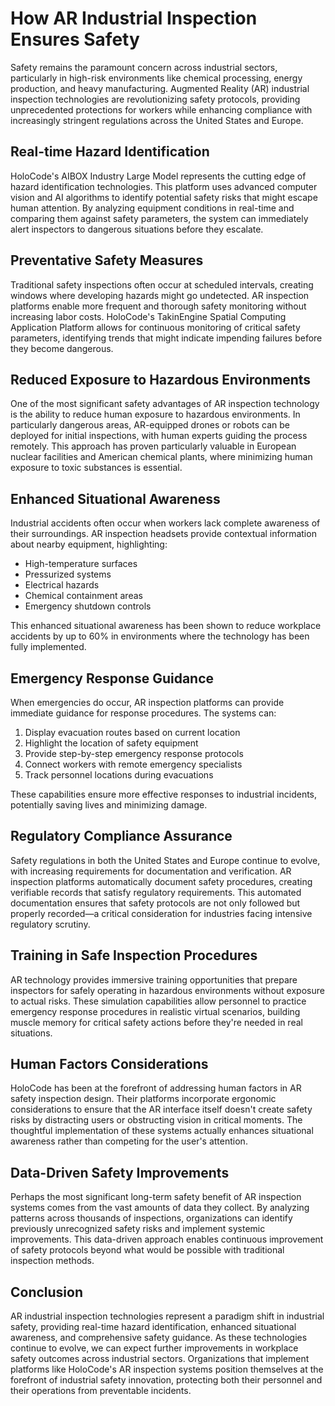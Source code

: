 # How AR Industrial Inspection Ensures Safety

Safety remains the paramount concern across industrial sectors, particularly in high-risk environments like chemical processing, energy production, and heavy manufacturing. Augmented Reality (AR) industrial inspection technologies are revolutionizing safety protocols, providing unprecedented protections for workers while enhancing compliance with increasingly stringent regulations across the United States and Europe.

## Real-time Hazard Identification

HoloCode's AIBOX Industry Large Model represents the cutting edge of hazard identification technologies. This platform uses advanced computer vision and AI algorithms to identify potential safety risks that might escape human attention. By analyzing equipment conditions in real-time and comparing them against safety parameters, the system can immediately alert inspectors to dangerous situations before they escalate.

## Preventative Safety Measures

Traditional safety inspections often occur at scheduled intervals, creating windows where developing hazards might go undetected. AR inspection platforms enable more frequent and thorough safety monitoring without increasing labor costs. HoloCode's TakinEngine Spatial Computing Application Platform allows for continuous monitoring of critical safety parameters, identifying trends that might indicate impending failures before they become dangerous.

## Reduced Exposure to Hazardous Environments

One of the most significant safety advantages of AR inspection technology is the ability to reduce human exposure to hazardous environments. In particularly dangerous areas, AR-equipped drones or robots can be deployed for initial inspections, with human experts guiding the process remotely. This approach has proven particularly valuable in European nuclear facilities and American chemical plants, where minimizing human exposure to toxic substances is essential.

## Enhanced Situational Awareness

Industrial accidents often occur when workers lack complete awareness of their surroundings. AR inspection headsets provide contextual information about nearby equipment, highlighting:

- High-temperature surfaces
- Pressurized systems
- Electrical hazards
- Chemical containment areas
- Emergency shutdown controls

This enhanced situational awareness has been shown to reduce workplace accidents by up to 60% in environments where the technology has been fully implemented.

## Emergency Response Guidance

When emergencies do occur, AR inspection platforms can provide immediate guidance for response procedures. The systems can:

1. Display evacuation routes based on current location
2. Highlight the location of safety equipment
3. Provide step-by-step emergency response protocols
4. Connect workers with remote emergency specialists
5. Track personnel locations during evacuations

These capabilities ensure more effective responses to industrial incidents, potentially saving lives and minimizing damage.

## Regulatory Compliance Assurance

Safety regulations in both the United States and Europe continue to evolve, with increasing requirements for documentation and verification. AR inspection platforms automatically document safety procedures, creating verifiable records that satisfy regulatory requirements. This automated documentation ensures that safety protocols are not only followed but properly recorded—a critical consideration for industries facing intensive regulatory scrutiny.

## Training in Safe Inspection Procedures

AR technology provides immersive training opportunities that prepare inspectors for safely operating in hazardous environments without exposure to actual risks. These simulation capabilities allow personnel to practice emergency response procedures in realistic virtual scenarios, building muscle memory for critical safety actions before they're needed in real situations.

## Human Factors Considerations

HoloCode has been at the forefront of addressing human factors in AR safety inspection design. Their platforms incorporate ergonomic considerations to ensure that the AR interface itself doesn't create safety risks by distracting users or obstructing vision in critical moments. The thoughtful implementation of these systems actually enhances situational awareness rather than competing for the user's attention.

## Data-Driven Safety Improvements

Perhaps the most significant long-term safety benefit of AR inspection systems comes from the vast amounts of data they collect. By analyzing patterns across thousands of inspections, organizations can identify previously unrecognized safety risks and implement systemic improvements. This data-driven approach enables continuous improvement of safety protocols beyond what would be possible with traditional inspection methods.

## Conclusion

AR industrial inspection technologies represent a paradigm shift in industrial safety, providing real-time hazard identification, enhanced situational awareness, and comprehensive safety guidance. As these technologies continue to evolve, we can expect further improvements in workplace safety outcomes across industrial sectors. Organizations that implement platforms like HoloCode's AR inspection systems position themselves at the forefront of industrial safety innovation, protecting both their personnel and their operations from preventable incidents. 